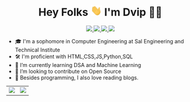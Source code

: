 <h1 align='center'>
  Hey Folks <img src="https://raw.githubusercontent.com/ABSphreak/ABSphreak/master/gifs/Hi.gif" width="30px"> I'm Dvip 👨‍💻
</h1>

<p align="center">
   <a href="https://twitter.com/dvip_patel">
    <img src=https://img.shields.io/badge/Twitter-1DA1F2?style=for-the-badge&logo=twitter&logoColor=white />
   </a>
   <a href="https://www.instagram.com/dvip_patel_21/">
    <img src=https://img.shields.io/badge/Instagram-E4405F?style=for-the-badge&logo=instagram&logoColor=white />
   </a>
   <a href="https://www.linkedin.com/in/dvip-p-1323411a8/">
    <img src=https://img.shields.io/badge/LinkedIn-0077B5?style=for-the-badge&logo=linkedin&logoColor=white />
   </a>
   <a href="mailto:sanclash425@gmail.com">
    <img src=https://img.shields.io/badge/Gmail-D14836?style=for-the-badge&logo=gmail&logoColor=white>
   </a>
</p>

- 🎓 I'm a sophomore in Computer Engineering at Sal Engineering and Technical Institute
- 🛠 I'm proficient with HTML,CSS,JS,Python,SQL
- 🌱 I’m currently learning DSA and Machine Learning
- 👯 I’m looking to contribute on Open Source
- 💬 Besides programming, I also love reading blogs.
<!-- - 📫 Shoot me a mail at `thepushkarp[AT]gmail[DOT]com` -->

<table align="center" cellspacing="0" cellpadding="0" border="0">
  <tr>
    <td>
      <a href="https://github.com/Dvip07">
      <img src="https://github-readme-stats.vercel.app/api?username=Dvip07&show_icons=true&include_all_commits=true&theme=tokyonight">
      <a/>
    </td>
    <td>
        <a href="https://github.com/Dvip07">
        <img src="https://github-readme-stats.vercel.app/api/top-langs/?username=Dvip07&layout=compact&theme=tokyonight">
      <a/>
    </td>
   </tr>
</table>
